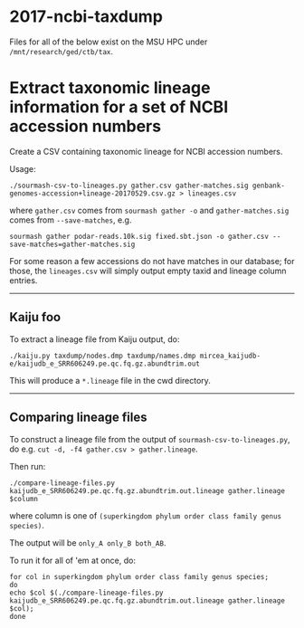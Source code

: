 # 2017-ncbi-taxdump

Files for all of the below exist on the MSU HPC under
`/mnt/research/ged/ctb/tax`.

# Extract taxonomic lineage information for a set of NCBI accession numbers

Create a CSV containing taxonomic lineage for NCBI accession numbers.

Usage:
```
./sourmash-csv-to-lineages.py gather.csv gather-matches.sig genbank-genomes-accession+lineage-20170529.csv.gz > lineages.csv
```

where `gather.csv` comes from `sourmash gather -o` and `gather-matches.sig`
comes from `--save-matches`, e.g.

```
sourmash gather podar-reads.10k.sig fixed.sbt.json -o gather.csv --save-matches=gather-matches.sig
```

For some reason a few accessions do not have matches in our database; for those,
the `lineages.csv` will simply output empty taxid and lineage column entries.

-----

## Kaiju foo

To extract a lineage file from Kaiju output, do:

```
./kaiju.py taxdump/nodes.dmp taxdump/names.dmp mircea_kaijudb-e/kaijudb_e_SRR606249.pe.qc.fq.gz.abundtrim.out
```

This will produce a `*.lineage` file in the cwd directory.

-----

## Comparing lineage files

To construct a lineage file from the output of `sourmash-csv-to-lineages.py`,
do e.g. `cut -d, -f4 gather.csv > gather.lineage`.

Then run:

`./compare-lineage-files.py kaijudb_e_SRR606249.pe.qc.fq.gz.abundtrim.out.lineage gather.lineage $column`

where column is one of `(superkingdom phylum order class family genus species)`.

The output will be `only_A only_B both_AB`.

To run it for all of 'em at once, do:

``` 
for col in superkingdom phylum order class family genus species;
do
echo $col $(./compare-lineage-files.py kaijudb_e_SRR606249.pe.qc.fq.gz.abundtrim.out.lineage gather.lineage $col);
done
